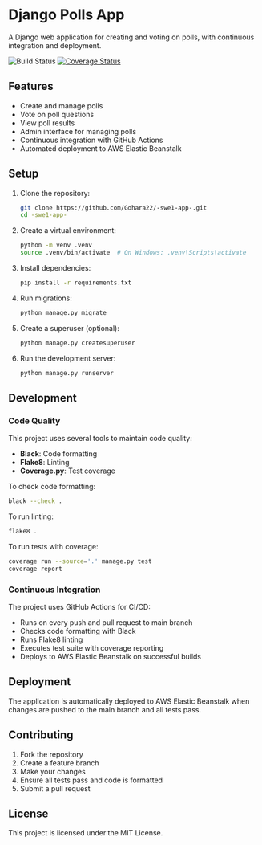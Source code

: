 # Django Polls App

A Django web application for creating and voting on polls, with continuous integration and deployment.

![Build Status](https://github.com/Gohara22/-swe1-app-/workflows/Django%20CI%2FCD/badge.svg)
[![Coverage Status](https://coveralls.io/repos/github/Gohara22/-swe1-app-/badge.svg?branch=main)](https://coveralls.io/github/Gohara22/-swe1-app-?branch=main)

## Features

- Create and manage polls
- Vote on poll questions
- View poll results
- Admin interface for managing polls
- Continuous integration with GitHub Actions
- Automated deployment to AWS Elastic Beanstalk

## Setup

1. Clone the repository:
   ```bash
   git clone https://github.com/Gohara22/-swe1-app-.git
   cd -swe1-app-
   ```

2. Create a virtual environment:
   ```bash
   python -m venv .venv
   source .venv/bin/activate  # On Windows: .venv\Scripts\activate
   ```

3. Install dependencies:
   ```bash
   pip install -r requirements.txt
   ```

4. Run migrations:
   ```bash
   python manage.py migrate
   ```

5. Create a superuser (optional):
   ```bash
   python manage.py createsuperuser
   ```

6. Run the development server:
   ```bash
   python manage.py runserver
   ```

## Development

### Code Quality

This project uses several tools to maintain code quality:

- **Black**: Code formatting
- **Flake8**: Linting
- **Coverage.py**: Test coverage

To check code formatting:
```bash
black --check .
```

To run linting:
```bash
flake8 .
```

To run tests with coverage:
```bash
coverage run --source='.' manage.py test
coverage report
```

### Continuous Integration

The project uses GitHub Actions for CI/CD:

- Runs on every push and pull request to main branch
- Checks code formatting with Black
- Runs Flake8 linting
- Executes test suite with coverage reporting
- Deploys to AWS Elastic Beanstalk on successful builds

## Deployment

The application is automatically deployed to AWS Elastic Beanstalk when changes are pushed to the main branch and all tests pass.

## Contributing

1. Fork the repository
2. Create a feature branch
3. Make your changes
4. Ensure all tests pass and code is formatted
5. Submit a pull request

## License

This project is licensed under the MIT License.